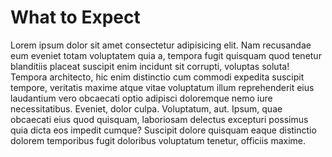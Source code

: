 <h1>What to Expect</h1>
        <p>Lorem ipsum dolor sit amet consectetur adipisicing elit. Nam recusandae eum eveniet totam voluptatem quia a, tempora fugit quisquam quod tenetur blanditiis placeat suscipit enim incidunt sit corrupti, voluptas soluta!
        Tempora architecto, hic enim distinctio cum commodi expedita suscipit tempore, veritatis maxime atque vitae voluptatum illum reprehenderit eius laudantium vero obcaecati optio adipisci doloremque nemo iure necessitatibus. Eveniet, dolor culpa.
        Voluptatum, aut. Ipsum, quae obcaecati eius quod quisquam, laboriosam delectus excepturi possimus quia dicta eos impedit cumque? Suscipit dolore quisquam eaque distinctio dolorem temporibus fugit doloribus voluptatum tenetur, officiis maxime.</p>